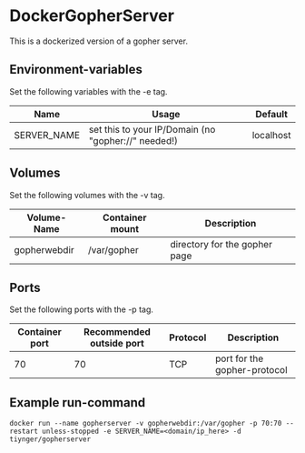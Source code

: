# DockerGopherServer

This is a dockerized version of a gopher server.

## Environment-variables

Set the following variables with the -e tag.

| Name          | Usage | Default |
| ------------- | ----- | ------- |
| SERVER_NAME  | set this to your IP/Domain (no "gopher://" needed!) | localhost |

## Volumes

Set the following volumes with the -v tag.

| Volume-Name          | Container mount | Description |
| -------------------- | --------------- | ----------- |
| gopherwebdir  | /var/gopher | directory for the gopher page |

## Ports

Set the following ports with the -p tag.

| Container port | Recommended outside port | Protocol | Description |
| -------------- | ------------------------ | ------- | ---------- |
| 70  | 70 | TCP | port for the gopher-protocol |

## Example run-command

``` docker run --name gopherserver -v gopherwebdir:/var/gopher -p 70:70 --restart unless-stopped -e SERVER_NAME=<domain/ip_here> -d tiynger/gopherserver ```
